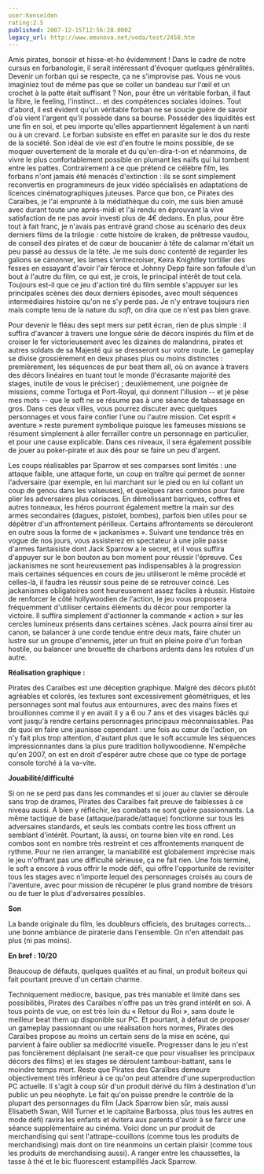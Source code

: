 ```yaml
---
user:Kenseiden
rating:2.5
published: 2007-12-15T12:56:28.000Z
legacy_url: http://www.emunova.net/veda/test/2458.htm
---
```

Amis pirates, bonsoir et hisse-et-ho évidemment ! Dans le cadre de notre cursus en forbanologie, il serait intéressant d'évoquer quelques généralités. Devenir un forban qui se respecte, ça ne s'improvise pas. Vous ne vous imaginiez tout de même pas que se coller un bandeau sur l'œil et un crochet à la patte était suffisant ? Non, pour être un véritable forban, il faut la fibre, le feeling, l'instinct... et des compétences sociales idoines. Tout d'abord, il est évident qu'un véritable forban ne se soucie guère de savoir d'où vient l'argent qu'il possède dans sa bourse. Posséder des liquidités est une fin en soi, et peu importe qu'elles appartiennent légalement à un nanti ou à un crevard. Le forban subsiste en effet en parasite sur le dos du reste de la société. Son idéal de vie est d'en foutre le moins possible, de se moquer ouvertement de la morale et du qu'en-dira-t-on et néanmoins, de vivre le plus confortablement possible en plumant les naïfs qui lui tombent entre les pattes. Contrairement à ce que prétend ce célèbre film, les forbans n'ont jamais été menacés d'extinction : ils se sont simplement reconvertis en programmeurs de jeux vidéo spécialisés en adaptations de licences cinématographiques juteuses. Parce que bon, ce Pirates des Caraïbes, je l'ai emprunté à la médiathèque du coin, me suis bien amusé avec durant toute une après-midi et l'ai rendu en éprouvant la vive satisfaction de ne pas avoir investi plus de 4€ dedans. En plus, pour être tout à fait franc, je n'avais pas entravé grand chose au scénario des deux derniers films de la trilogie : cette histoire de kraken, de prêtresse vaudou, de conseil des pirates et de cœur de boucanier à tête de calamar m'était un peu passé au dessus de la tête. Je me suis donc contenté de regarder les galions se canonner, les lames s'entrecroiser, Keira Knightley tortiller des fesses en essayant d'avoir l'air féroce et Johnny Depp faire son fafoule d'un bout à l'autre du film, ce qui est, je crois, le principal intérêt de tout cela. Toujours est-il que ce jeu d'action tiré du film semble s'appuyer sur les principales scènes des deux derniers épisodes, avec moult séquences intermédiaires histoire qu'on ne s'y perde pas. Je n'y entrave toujours rien mais compte tenu de la nature du _soft_, on dira que ce n'est pas bien grave.  

  

Pour devenir le fléau des sept mers sur petit écran, rien de plus simple : il suffira d'avancer à travers une longue série de décors inspirés du film et de croiser le fer victorieusement avec les dizaines de malandrins, pirates et autres soldats de sa Majesté qui se dresseront sur votre route. Le gameplay se divise grossièrement en deux phases plus ou moins distinctes : premièrement, les séquences de pur beat them all, où on avance à travers des décors linéaires en tuant tout le monde (l'écrasante majorité des stages, inutile de vous le préciser) ; deuxièmement, une poignée de missions, comme Tortuga et Port-Royal, qui donnent l'illusion -- et je pèse mes mots -- que le soft ne se résume pas à une séance de tabassage en gros. Dans ces deux villes, vous pourrez discuter avec quelques personnages et vous faire confier l'une ou l'autre mission. Cet esprit « aventure » reste purement symbolique puisque les fameuses missions se résument simplement à aller ferrailler contre un personnage en particulier, et pour une cause explicable. Dans ces niveaux, il sera également possible de jouer au poker-pirate et aux dés pour se faire un peu d'argent.  

  

Les coups réalisables par Sparrow et ses comparses sont limités : une attaque faible, une attaque forte, un coup en traître qui permet de sonner l'adversaire (par exemple, en lui marchant sur le pied ou en lui collant un coup de genou dans les valseuses), et quelques rares combos pour faire plier les adversaires plus coriaces. En démolissant barriques, coffres et autres tonneaux, les héros pourront également mettre la main sur des armes secondaires (dagues, pistolet, bombes), parfois bien utiles pour se dépêtrer d'un affrontement périlleux. Certains affrontements se dérouleront en outre sous la forme de « jackanismes ». Suivant une tendance très en vogue de nos jours, vous assisterez en spectateur à une jolie passe d'armes fantaisiste dont Jack Sparrow a le secret, et il vous suffira d'appuyer sur le bon bouton au bon moment pour réussir l'épreuve. Ces jackanismes ne sont heureusement pas indispensables à la progression mais certaines séquences en cours de jeu utiliseront le même procédé et celles-là, il faudra les réussir sous peine de se retrouver coincé. Les jackanismes obligatoires sont heureusement assez faciles à réussir. Histoire de renforcer le côté hollywoodien de l'action, le jeu vous proposera fréquemment d'utiliser certains éléments du décor pour remporter la victoire. Il suffira simplement d'actionner la commande « action » sur les cercles lumineux présents dans certaines scènes. Jack pourra ainsi tirer au canon, se balancer à une corde tendue entre deux mats, faire chuter un lustre sur un groupe d'ennemis, jeter un fruit en pleine poire d'un forban hostile, ou balancer une brouette de charbons ardents dans les rotules d'un autre.  

  

**Réalisation graphique :**   

Pirates des Caraïbes est une déception graphique. Malgré des décors plutôt agréables et colorés, les textures sont excessivement géométriques, et les personnages sont mal foutus aux entournures, avec des mains fixes et brouillonnes comme il y en avait il y a 6 ou 7 ans et des visages bâclés qui vont jusqu'à rendre certains personnages principaux méconnaissables. Pas de quoi en faire une jaunisse cependant : une fois au cœur de l'action, on n'y fait plus trop attention, d'autant plus que le soft accumule les séquences impressionnantes dans la plus pure tradition hollywoodienne. N'empêche qu'en 2007, on est en droit d'espérer autre chose que ce type de portage console torché à la va-vite.  

  

**Jouabilité/difficulté**   

Si on ne se perd pas dans les commandes et si jouer au clavier se déroule sans trop de drames, Pirates des Caraïbes fait preuve de faiblesses à ce niveau aussi. A bien y réfléchir, les combats ne sont guère passionnants. La même tactique de base (attaque/parade/attaque) fonctionne sur tous les adversaires standards, et seuls les combats contre les boss offrent un semblant d'intérêt. Pourtant, là aussi, on tourne bien vite en rond. Les combos sont en nombre très restreint et ces affrontements manquent de rythme. Pour ne rien arranger, la maniabilité est globalement imprécise mais le jeu n'offrant pas une difficulté sérieuse, ça ne fait rien. Une fois terminé, le soft a encore à vous offrir le mode défi, qui offre l'opportunité de revisiter tous les stages avec n'importe lequel des personnages croisés au cours de l'aventure, avec pour mission de récupérer le plus grand nombre de trésors ou de tuer le plus d'adversaires possibles.  

  

**Son**  

La bande originale du film, les doubleurs officiels, des bruitages corrects... une bonne ambiance de piraterie dans l'ensemble. On n'en attendait pas plus (ni pas moins).  

  

**En bref : 10/20**   

Beaucoup de défauts, quelques qualités et au final, un produit boiteux qui fait pourtant preuve d'un certain charme.  

Techniquement médiocre, basique, pas très maniable et limité dans ses possibilités, Pirates des Caraïbes n'offre pas un très grand intérêt en soi. A tous points de vue, on est très loin du « Retour du Roi », sans doute le meilleur beat them up disponible sur PC. Et pourtant, à défaut de proposer un gameplay passionnant ou une réalisation hors normes, Pirates des Caraïbes propose au moins un certain sens de la mise en scène, qui parvient à faire oublier sa médiocrité visuelle. Progresser dans le jeu n'est pas foncièrement déplaisant (ne serait-ce que pour visualiser les principaux décors des films) et les stages se déroulent tambour-battant, sans le moindre temps mort. Reste que Pirates des Caraïbes demeure objectivement très inférieur à ce qu'on peut attendre d'une superproduction PC actuelle. Il s'agit à coup sûr d'un produit dérivé du film à destination d'un public un peu néophyte. Le fait qu'on puisse prendre le contrôle de la plupart des personnages du film (Jack Sparrow bien sûr, mais aussi Elisabeth Swan, Will Turner et le capitaine Barbossa, plus tous les autres en mode défi) ravira les enfants et évitera aux parents d'avoir à se farcir une séance supplémentaire au cinéma. Voici donc un pur produit de merchandising qui sent l'attrape-couillons (comme tous les produits de merchandising) mais dont on tire néanmoins un certain plaisir (comme tous les produits de merchandising aussi). A ranger entre les chaussettes, la tasse à thé et le bic fluorescent estampillés Jack Sparrow.